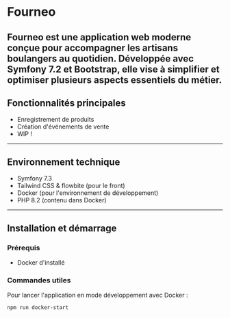 # Fourneo

Fourneo est une application web moderne conçue pour accompagner les artisans boulangers au quotidien. Développée avec Symfony 7.2 et Bootstrap, elle vise à simplifier et optimiser plusieurs aspects essentiels du métier.
---

## Fonctionnalités principales

- Enregistrement de produits
- Création d'événements de vente
- WIP !

---

## Environnement technique

- Symfony 7.3
- Tailwind CSS & flowbite (pour le front)
- Docker (pour l'environnement de développement)
- PHP 8.2 (contenu dans Docker)

---

## Installation et démarrage

### Prérequis

- Docker d'installé

### Commandes utiles

Pour lancer l'application en mode développement avec Docker :

```bash
npm run docker-start
